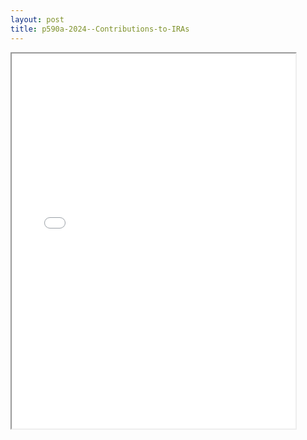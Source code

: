 ```yaml
---
layout: post
title: p590a-2024--Contributions-to-IRAs
---
```


<div class="pdf-container">
<iframe src="/ea/assets/pdfs/p590a-2024--Contributions-to-IRAs.pdf" height="600" width="90%" allowFullScreen="true"></iframe>
</div>

